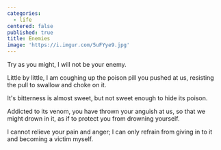 ```yaml
---
categories:
  - life
centered: false
published: true
title: Enemies
image: 'https://i.imgur.com/5uFYye9.jpg'
---
```

Try as you might,
I will not be your enemy.

Little by little,
I am coughing up 
the poison pill 
you pushed at us,
resisting the pull
to swallow and choke on it.

It's bitterness
is almost sweet,
but not sweet enough
to hide its poison.

Addicted to its venom,
you have thrown your anguish at us,
so that we might drown in it,
as if to protect you
from drowning yourself.

I cannot relieve
your pain and anger;
I can only refrain
from giving in to it
and becoming a victim
myself.

